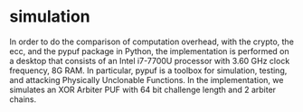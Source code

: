 # simulation
In order to do the comparison of computation overhead, with the crypto, the ecc, and the pypuf package in Python, the implementation is performed on a desktop that consists of an Intel i7-7700U processor with 3.60 GHz clock frequency, 8G RAM. In particular, pypuf is a toolbox for simulation, testing, and attacking Physically Unclonable Functions. In the implementation, we simulates an XOR Arbiter PUF with 64 bit challenge length and 2 arbiter chains.
